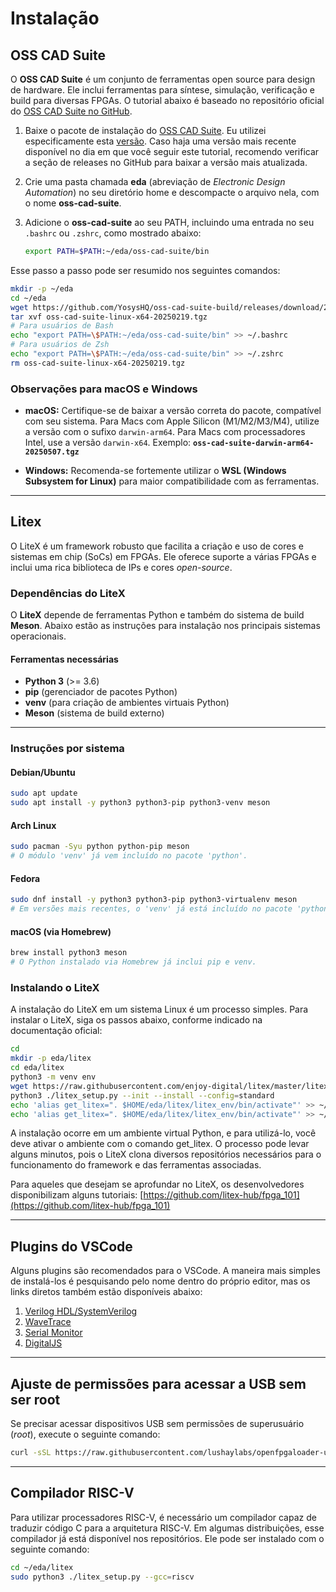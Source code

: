 # Instalação  

## OSS CAD Suite  

O **OSS CAD Suite** é um conjunto de ferramentas open source para design de hardware. Ele inclui ferramentas para síntese, simulação, verificação e build para diversas FPGAs. O tutorial abaixo é baseado no repositório oficial do [OSS CAD Suite no GitHub](https://github.com/YosysHQ/oss-cad-suite-build).  

1. Baixe o pacote de instalação do [OSS CAD Suite](https://github.com/YosysHQ/oss-cad-suite-build/releases/tag/2025-05-07). Eu utilizei especificamente esta [versão](https://github.com/YosysHQ/oss-cad-suite-build/releases/download/2025-05-07/oss-cad-suite-linux-x64-20250507.tgz). Caso haja uma versão mais recente disponível no dia em que você seguir este tutorial, recomendo verificar a seção de releases no GitHub para baixar a versão mais atualizada.  

2. Crie uma pasta chamada **eda** (abreviação de *Electronic Design Automation*) no seu diretório home e descompacte o arquivo nela, com o nome **oss-cad-suite**.  

3. Adicione o **oss-cad-suite** ao seu PATH, incluindo uma entrada no seu `.bashrc` ou `.zshrc`, como mostrado abaixo:  

   ```bash
   export PATH=$PATH:~/eda/oss-cad-suite/bin
   ```

Esse passo a passo pode ser resumido nos seguintes comandos:  

```bash
mkdir -p ~/eda
cd ~/eda
wget https://github.com/YosysHQ/oss-cad-suite-build/releases/download/2025-05-07/oss-cad-suite-linux-x64-20250507.tgz
tar xvf oss-cad-suite-linux-x64-20250219.tgz
# Para usuários de Bash
echo "export PATH=\$PATH:~/eda/oss-cad-suite/bin" >> ~/.bashrc
# Para usuários de Zsh
echo "export PATH=\$PATH:~/eda/oss-cad-suite/bin" >> ~/.zshrc
rm oss-cad-suite-linux-x64-20250219.tgz
```

### Observações para macOS e Windows

* **macOS:** Certifique-se de baixar a versão correta do pacote, compatível com seu sistema. Para Macs com Apple Silicon (M1/M2/M3/M4), utilize a versão com o sufixo `darwin-arm64`. Para Macs com processadores Intel, use a versão `darwin-x64`.
  Exemplo: **`oss-cad-suite-darwin-arm64-20250507.tgz`**

* **Windows:** Recomenda-se fortemente utilizar o **WSL (Windows Subsystem for Linux)** para maior compatibilidade com as ferramentas.

---

## Litex

O LiteX é um framework robusto que facilita a criação e uso de cores e sistemas em chip (SoCs) em FPGAs. Ele oferece suporte a várias FPGAs e inclui uma rica biblioteca de IPs e cores *open-source*.

### Dependências do LiteX

O **LiteX** depende de ferramentas Python e também do sistema de build **Meson**. Abaixo estão as instruções para instalação nos principais sistemas operacionais.

#### Ferramentas necessárias

* **Python 3** (>= 3.6)
* **pip** (gerenciador de pacotes Python)
* **venv** (para criação de ambientes virtuais Python)
* **Meson** (sistema de build externo)

---

### Instruções por sistema

#### Debian/Ubuntu

```bash
sudo apt update
sudo apt install -y python3 python3-pip python3-venv meson
```

#### Arch Linux

```bash
sudo pacman -Syu python python-pip meson
# O módulo 'venv' já vem incluído no pacote 'python'.
```

#### Fedora

```bash
sudo dnf install -y python3 python3-pip python3-virtualenv meson
# Em versões mais recentes, o 'venv' já está incluído no pacote 'python3'.
```

#### macOS (via Homebrew)

```bash
brew install python3 meson
# O Python instalado via Homebrew já inclui pip e venv.
```

### Instalando o LiteX

A instalação do LiteX em um sistema Linux é um processo simples. Para instalar o LiteX, siga os passos abaixo, conforme indicado na documentação oficial:

```bash
cd
mkdir -p eda/litex
cd eda/litex
python3 -m venv env
wget https://raw.githubusercontent.com/enjoy-digital/litex/master/litex_setup.py
python3 ./litex_setup.py --init --install --config=standard
echo 'alias get_litex=". $HOME/eda/litex/litex_env/bin/activate"' >> ~/.bashrc
echo 'alias get_litex=". $HOME/eda/litex/litex_env/bin/activate"' >> ~/.zshrc
```

A instalação ocorre em um ambiente virtual Python, e para utilizá-lo, você deve ativar o ambiente com o comando get_litex. O processo pode levar alguns minutos, pois o LiteX clona diversos repositórios necessários para o funcionamento do framework e das ferramentas associadas.

Para aqueles que desejam se aprofundar no LiteX, os desenvolvedores disponibilizam alguns tutoriais: [https://github.com/litex-hub/fpga_101](https://github.com/litex-hub/fpga_101)

---

## Plugins do VSCode  

Alguns plugins são recomendados para o VSCode. A maneira mais simples de instalá-los é pesquisando pelo nome dentro do próprio editor, mas os links diretos também estão disponíveis abaixo:  

1. [Verilog HDL/SystemVerilog](https://marketplace.visualstudio.com/items?itemName=mshr-h.VerilogHDL&ref=learn.lushaylabs.com)  
2. [WaveTrace](https://marketplace.visualstudio.com/items?itemName=wavetrace.wavetrace&ref=learn.lushaylabs.com)  
3. [Serial Monitor](https://marketplace.visualstudio.com/items?itemName=ms-vscode.vscode-serial-monitor)  
4. [DigitalJS](https://marketplace.visualstudio.com/items?itemName=yuyichao.digitaljs)  

---

## Ajuste de permissões para acessar a USB sem ser root  

Se precisar acessar dispositivos USB sem permissões de superusuário (*root*), execute o seguinte comando:  

```bash
curl -sSL https://raw.githubusercontent.com/lushaylabs/openfpgaloader-ubuntufix/main/setup.sh | sh
```

---

## Compilador RISC-V

Para utilizar processadores RISC-V, é necessário um compilador capaz de traduzir código C para a arquitetura RISC-V. Em algumas distribuições, esse compilador já está disponível nos repositórios. Ele pode ser instalado com o seguinte comando:

```bash
cd ~/eda/litex 
sudo python3 ./litex_setup.py --gcc=riscv
```
